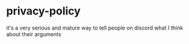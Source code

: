 # privacy-policy
it's a very serious and mature way to tell people on discord what I think about their arguments
